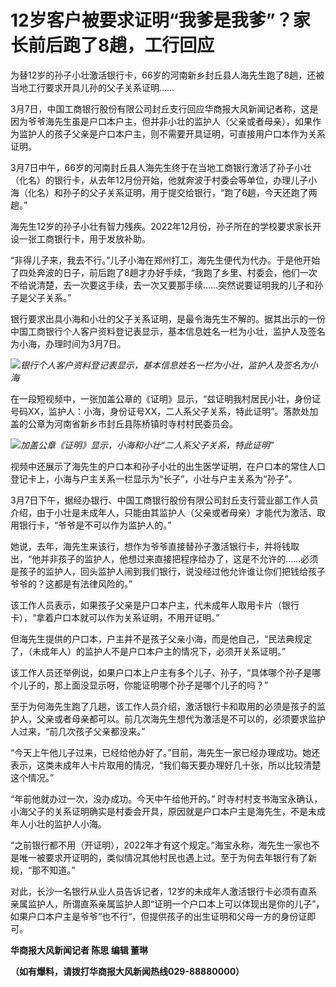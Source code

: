 # 12岁客户被要求证明“我爹是我爹”？家长前后跑了8趟，工行回应

为替12岁的孙子小壮激活银行卡，66岁的河南新乡封丘县人海先生跑了8趟，还被当地工行要求开具儿孙的父子关系证明……

3月7日，中国工商银行股份有限公司封丘支行回应华商报大风新闻记者称，这是因为爷爷海先生虽是户口本户主，但并非小壮的监护人（父亲或者母亲），如果作为监护人的孩子父亲是户口本户主，则不需要开具证明，可直接用户口本作为关系证明。

3月7日中午，66岁的河南封丘县人海先生终于在当地工商银行激活了孙子小壮（化名）的银行卡，从去年12月份开始，他就奔波于村委会等单位，办理儿子小海（化名）和孙子的父子关系证明，用于提交给银行，“跑了6趟，今天还跑了两趟。”

海先生12岁的孙子小壮有智力残疾。2022年12月份，孙子所在的学校要求家长开设一张工商银行卡，用于发放补助。

“非得儿子来，我去不行。”儿子小海在郑州打工，海先生便代为代办。于是他开始了四处奔波的日子，前后跑了8趟才办好手续，“我跑了乡里、村委会，他们一次不给说清楚，去一次要这手续，去一次又要那手续……突然说要证明我的儿子和孙子是父子关系。”

银行要求出具小海和小壮的父子关系证明，是最令海先生不解的。据其出示的一份中国工商银行个人客户资料登记表显示，基本信息姓名一栏为小壮，监护人及签名为小海，办理时间为3月7日。

![](https://inews.gtimg.com/om_bt/OAmyIxhyXdL-oyL_F2lAlJgsfu2LIv8r20ec57pxdJmfkAA/1000)_银行个人客户资料登记表显示，基本信息姓名一栏为小壮，监护人及签名为小海_

在一段短视频中，一张加盖公章的《证明》显示，“兹证明我村居民小壮，身份证号码XX，监护人：小海，身份证号XX，二人系父子关系，特此证明”。落款处加盖的公章为河南省新乡市封丘县陈桥镇时寺村村民委员会。

![](https://inews.gtimg.com/om_bt/Osk5khWqEG-UmwszszbRSOkFs9Bn7VoYON_KCUkSritIUAA/1000)_加盖公章《证明》显示，小海和小壮“二人系父子关系，特此证明”_

视频中还展示了海先生的户口本和孙子小壮的出生医学证明，在户口本的常住人口登记卡上，小海与户主关系一栏显示为“长子”，小壮与户主关系为“孙子”。

3月7日下午，据经办银行、中国工商银行股份有限公司封丘支行营业部工作人员介绍，由于小壮是未成年人，只能由其监护人（父亲或者母亲）才能代为激活、取用银行卡，“爷爷是不可以作为监护人的。”

她说，去年，海先生来该行，想作为爷爷直接替孙子激活银行卡，并将钱取出，“他并非孩子的监护人，他想过来直接把程序给办了，这是不允许的……必须是孩子的监护人，回头监护人闹到我们银行，说没经过他允许谁让你们把钱给孩子爷爷的？这都是有法律风险的。”

该工作人员表示，如果孩子父亲是户口本户主，代未成年人取用卡片（银行卡），“拿着户口本就可以作为关系证明，不用开证明。”

但海先生提供的户口本，户主并不是孩子父亲小海，而是他自己，“民法典规定了，（未成年人）的监护人不是户口本户主的情况下，必须开关系证明。”

该工作人员还举例说，如果户口本上户主有多个儿子、孙子，“具体哪个孙子是哪个儿子的，那上面没显示呀，你能证明哪个孙子是哪个儿子的吗？”

至于为何海先生跑了几趟，该工作人员介绍，激活银行卡和取用的必须是孩子的监护人，父亲或者母亲都可以。前几次海先生想代为激活是不可以的，必须要求监护人过来，“前几次孩子父亲都没来。”

“今天上午他儿子过来，已经给他办好了。”目前，海先生一家已经办理成功。她还表示，这类未成年人卡片取用的情况，“我们每天要办理好几十张，所以比较清楚这个情况。”

“年前他就办过一次，没办成功。今天中午给他开的。”
时寺村村支书海宝永确认，小海父子的关系证明确实是村委会开具，原因就是户口本户主是海先生，不是未成年人小壮的监护人小海。

“之前银行都不用（开证明），2022年才有这个规定。”海宝永称，海先生一家也不是唯一被要求开证明的，类似情况其他村民也遇上过。至于为何去年银行有了新规，“那不知道。”

对此，长沙一名银行从业人员告诉记者，12岁的未成年人激活银行卡必须有直系亲属监护人，所谓直系亲属监护人即“证明一个户口本上可以体现出是你的儿子”，如果户口本户主是爷爷“也不行“，但提供孩子的出生证明和父母一方的身份证即可。

**华商报大风新闻记者 陈思 编辑 董琳**

**（如有爆料，请拨打华商报大风新闻热线029-88880000）**

